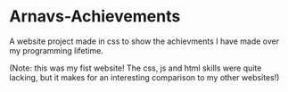 # Arnavs-Achievements

A website project made in css to show the achievments I have made over my programming lifetime.

(Note: this was my fist website! The css, js and html skills were quite lacking, but it makes for an interesting comparison to my other websites!)
